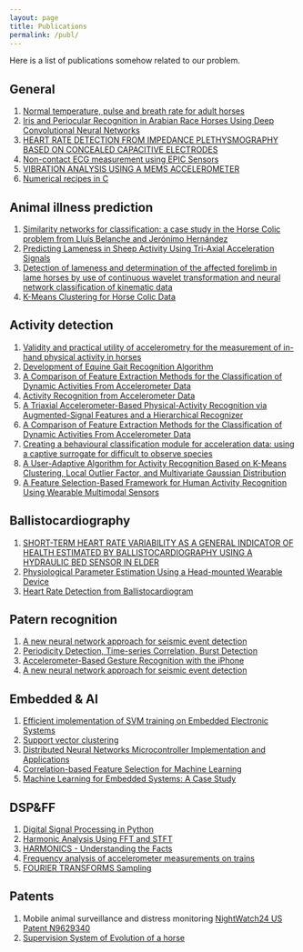 ```yaml
---
layout: page
title: Publications
permalink: /publ/
---
```

Here is a list of publications somehow related to our problem.  

## General
1. [Normal temperature, pulse and breath rate for adult horses][NormalTPRadulthorses]
2. [Iris and Periocular Recognition in Arabian Race Horses Using Deep Convolutional Neural Networks][IRISRecHorse]
3. [HEART RATE DETECTION FROM IMPEDANCE PLETHYSMOGRAPHY BASED ON CONCEALED CAPACITIVE ELECTRODES][IMEKO-WC-2009-TC13-270]
4. [Non-contact ECG measurement using EPIC Sensors][ECGmeasurementEPIC]
5. [VIBRATION ANALYSIS USING A MEMS ACCELEROMETER][VAMEMS]
6. [Numerical recipes in C][nr]  

## Animal illness prediction

1. [Similarity networks for classification: a case study in the Horse Colic problem from Lluís Belanche and Jerónimo Hernández][NNforHorseColic]
2. [Predicting Lameness in Sheep Activity Using Tri-Axial Acceleration Signals][sheep]
3. [Detection of lameness and determination of the affected forelimb in lame horses by use of continuous wavelet transformation and neural network classification of kinematic data][LamenessWavelet]
4. [K-Means Clustering for Horse Colic Data][KMeansHorseColic]

## Activity detection

1. [Validity and practical utility of accelerometry for the measurement of in-hand physical activity in horses][accel_horse]
2. [Development of Equine Gait Recognition Algorithm][equine_gate]
3. [A Comparison of Feature Extraction Methods for the Classification of Dynamic Activities From Accelerometer Data][feature]  
4. [Activity Recognition from Accelerometer Data][ARAD]
5. [A Triaxial Accelerometer-Based Physical-Activity Recognition via Augmented-Signal Features and a Hierarchical Recognizer][AccelerometerActivityR]
6. [A Comparison of Feature Extraction Methods for the Classification of Dynamic Activities From Accelerometer Data][FeatureComp]
4. [Creating a behavioural classification module for acceleration data: using a captive surrogate for difficult to observe species][surr]
5. [A User-Adaptive Algorithm for Activity Recognition Based on K-Means Clustering, Local Outlier Factor, and Multivariate Gaussian Distribution][MGD]   
6. [A Feature Selection-Based Framework for Human Activity Recognition Using Wearable Multimodal Sensors][fs]
   

## Ballistocardiography

1. [SHORT-TERM HEART RATE VARIABILITY AS A GENERAL INDICATOR OF HEALTH ESTIMATED BY BALLISTOCARDIOGRAPHY USING A HYDRAULIC BED SENSOR IN ELDER][bedsensor]
2. [Physiological Parameter Estimation Using a Head-mounted Wearable Device][google]
3. [Heart Rate Detection from Ballistocardiogram][HRDBallisto]



## Patern recognition
1. [A new neural network approach for seismic event detection][deepdetect]
2. [Periodicity Detection, Time-series Correlation, Burst Detection][perioddetect]
3. [Accelerometer-Based Gesture Recognition with the iPhone][msc_thesis_marco_klingmann_iphone_gestures]
4. [A new neural network approach for seismic event detection][deepdetect]


  
## Embedded & AI  
1. [Efficient implementation of SVM training on Embedded Electronic Systems][SVMonEmbedd]
2. [Support vector clustering][SVClustering]
3. [Distributed Neural Networks Microcontroller Implementation and Applications][DistributedNNMCU]
4. [Correlation-based Feature Selection for Machine Learning][CORFML]
5. [Machine Learning for Embedded Systems: A Case Study][MLtoESCS]


## DSP&FF
1. [Digital Signal Processing in Python][thinkdsp]
2. [Harmonic Analysis Using FFT and STFT][harmanfft]
3. [HARMONICS - Understanding the Facts][harmonics-understanding-thefacts]
4. [Frequency analysis of accelerometer measurements on trains][AccelFrAn]
5. [FOURIER TRANSFORMS Sampling][sampling]

   


## Patents
 1. Mobile animal surveillance and distress monitoring [NightWatch24 US Patent N9629340][patent_nw]
 2. [Supervision System of Evolution of a horse][patent_fr]  

[colic_nn]:https://arxiv.org/pdf/1403.4540.pdf
[sheep]:https://www.ncbi.nlm.nih.gov/pmc/articles/PMC5789307/
[accel_horse]:https://www.ncbi.nlm.nih.gov/pmc/articles/PMC4566433/
[equine_gate]:http://lup.lub.lu.se/luur/download?func=downloadFile&recordOId=8918412&fileOId=8918424
[patent_nw]:https://patents.google.com/patent/US9629340]
[patent_fr]:https://patents.google.com/patent/FR3049844A1/en
[feature]:https://core.ac.uk/download/pdf/1664021.pdf
[deepdetect]:https://www.lanl.gov/discover/news-stories-archive/2018/August/0816-seismic-event-detection.php
[bedsensor]:https://mospace.umsystem.edu/xmlui/bitstream/handle/10355/57250/research.pdf?sequence=2&isAllowed=y
[google]:https://www.media.mit.edu/publications/bioglass-physiological-parameter-estimation-using-a-head-mounted-wearable-device/
[NormalTPRadulthorses]:/assets/NormalTPRadulthorses.pdf
[LamenessWavelet]:/assets/LamenessWavelet.pdf
[NNforHorseColic]:/assets/NNforHorseColic.pdf
[SVMonEmbedd]:/assets/SVMonEmbedd.pdf
[SVClustering]:/assets/SVClustering.pdf
[KMeansHorseColic]:/assets/KMeansHorseColic.pdf
[HRDBallisto]:/assets/HRDBallisto.pdf
[DistributedNNMCU]:/assets/DistributedNNMCU.pdf
[CORFML]:/assets/CORFML.pdf
[thinkdsp]:/assets/thinkdsp.pdf
[IRISRecHorse]:/assets/IRISRecHorse.pdf
[perioddetect]:/assets/perioddetect.pdf
[ARAD]:/assets/ARAD.pdf
[AccelerometerActivityR]:/assets/AccelerometerActivityR.pdf
[harmanfft]:/assets/harmanfft.pdf
[harmonics-understanding-thefacts]:/assets/harmonics-understanding-thefacts.pdf
[IMEKO-WC-2009-TC13-270]:/assets/IMEKO-WC-2009-TC13-270.pdf
[msc_thesis_marco_klingmann_iphone_gestures]:/assets/msc_thesis_marco_klingmann_iphone_gestures.pdf
[ECGmeasurementEPIC]:/assets/ECGmeasurementEPIC.pdf
[AccelFrAn]:/assets/AccelFrAn.pdf
[MLtoESCS]:/assets/MLtoESCS.pdf
[sampling]:/assets/sampling.pdf
[FeatureComp]:/assets/FeatureComp.pdf
[VAMEMS]:/assets/VAMEMS.pdf
[nr]:http://numerical.recipes/
[surr]:http://jeb.biologists.org/content/jexbio/216/24/4501.full.pdf
[MGD]:/assets/sensors-18-01850.pdf
[fs]:https://pdfs.semanticscholar.org/8522/ce2bfce1ab65b133e411350478183e79fae7.pdf















